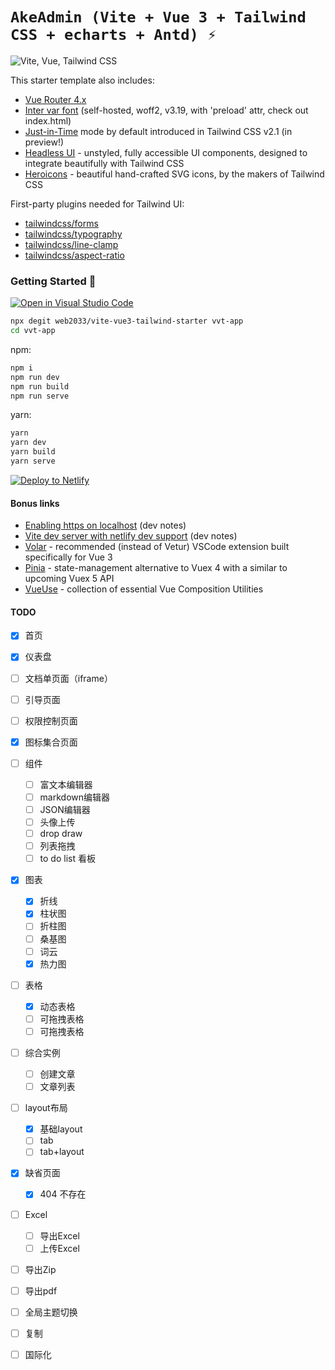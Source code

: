 # `AkeAdmin (Vite + Vue 3 + Tailwind CSS + echarts + Antd) ⚡`
![Vite, Vue, Tailwind CSS](https://user-images.githubusercontent.com/11320080/111277027-a9384c00-8640-11eb-8323-21889bd7c609.png)

This starter template also includes:

- [Vue Router 4.x](https://github.com/vuejs/vue-router-next)
- [Inter var font](https://github.com/rsms/inter) (self-hosted, woff2, v3.19, with 'preload' attr, check out index.html)
- [Just-in-Time](https://tailwindcss.com/docs/just-in-time-mode) mode by default introduced in Tailwind CSS v2.1 (in preview!)
- [Headless UI](https://headlessui.dev/vue/menu) - unstyled, fully accessible UI components, designed to integrate beautifully with Tailwind CSS
- [Heroicons](https://github.com/tailwindlabs/heroicons#vue) - beautiful hand-crafted SVG icons,
by the makers of Tailwind CSS

First-party plugins needed for Tailwind UI:

- [tailwindcss/forms](https://github.com/tailwindlabs/tailwindcss-forms)
- [tailwindcss/typography](https://github.com/tailwindlabs/tailwindcss-typography)
- [tailwindcss/line-clamp](https://github.com/tailwindlabs/tailwindcss-line-clamp)
- [tailwindcss/aspect-ratio](https://github.com/tailwindlabs/tailwindcss-aspect-ratio)

### Getting Started 🚀

[![Open in Visual Studio Code](https://open.vscode.dev/badges/open-in-vscode.svg)](https://open.vscode.dev/web2033/vite-vue3-tailwind-starter)

```sh
npx degit web2033/vite-vue3-tailwind-starter vvt-app
cd vvt-app
```

npm:
```sh
npm i
npm run dev
npm run build
npm run serve
```

yarn:
```sh
yarn
yarn dev
yarn build
yarn serve
```

[![Deploy to Netlify](https://www.netlify.com/img/deploy/button.svg)](https://app.netlify.com/start/deploy?repository=https://github.com/web2033/vite-vue3-tailwind-starter)

#### Bonus links
- [Enabling https on localhost](https://github.com/web2033/vite-vue3-tailwind-starter/discussions/112) (dev notes)
- [Vite dev server with netlify dev support](https://github.com/web2033/vite-vue3-tailwind-starter/discussions/113) (dev notes)
- [Volar](https://marketplace.visualstudio.com/items?itemName=johnsoncodehk.volar) - recommended (instead of Vetur) VSCode extension built specifically for Vue 3
- [Pinia](https://pinia.esm.dev/introduction.html) - state-management alternative to Vuex 4 with a similar to upcoming Vuex 5 API
- [VueUse](https://vueuse.org/functions.html) - collection of essential Vue Composition Utilities

#### TODO
- [x] 首页
- [x] 仪表盘
- [ ] 文档单页面（iframe）
- [ ] 引导页面
- [ ] 权限控制页面
- [x] 图标集合页面
- [ ] 组件
  - [ ] 富文本编辑器
  - [ ] markdown编辑器
  - [ ] JSON编辑器
  - [ ] 头像上传
  - [ ] drop draw
  - [ ] 列表拖拽
  - [ ] to do list 看板
- [x] 图表
  - [x] 折线
  - [x] 柱状图
  - [ ] 折柱图
  - [ ] 桑基图
  - [ ] 词云
  - [x] 热力图
- [ ] 表格
  - [x] 动态表格
  - [ ] 可拖拽表格
  - [ ] 可拖拽表格
- [ ] 综合实例
  - [ ] 创建文章
  - [ ] 文章列表
- [ ] layout布局
  - [x] 基础layout
  - [ ] tab
  - [ ] tab+layout
- [x] 缺省页面
  - [x] 404 不存在
- [ ] Excel
  - [ ] 导出Excel
  - [ ] 上传Excel
- [ ] 导出Zip
- [ ] 导出pdf
- [ ] 全局主题切换
- [ ] 复制
- [ ] 国际化




